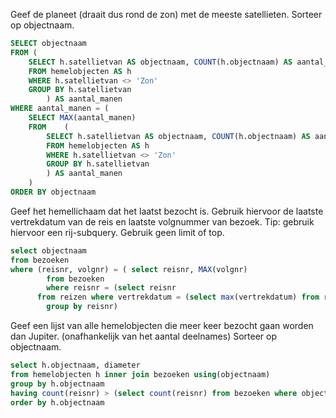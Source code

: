 Geef de planeet (draait dus rond de zon) met de meeste satellieten.
Sorteer op objectnaam.
```sql
SELECT objectnaam 
FROM (
    SELECT h.satellietvan AS objectnaam, COUNT(h.objectnaam) AS aantal_manen
    FROM hemelobjecten AS h
    WHERE h.satellietvan <> 'Zon'
    GROUP BY h.satellietvan
        ) AS aantal_manen
WHERE aantal_manen = (
    SELECT MAX(aantal_manen) 
    FROM    (
        SELECT h.satellietvan AS objectnaam, COUNT(h.objectnaam) AS aantal_manen
        FROM hemelobjecten AS h
        WHERE h.satellietvan <> 'Zon'
        GROUP BY h.satellietvan
        ) AS aantal_manen
    )
ORDER BY objectnaam
```
Geef het hemellichaam dat het laatst bezocht is.
Gebruik hiervoor de laatste vertrekdatum van de reis en laatste volgnummer van bezoek. Tip: gebruik hiervoor een rij-subquery.
Gebruik geen limit of top.
```sql
select objectnaam
from bezoeken
where (reisnr, volgnr) = ( select reisnr, MAX(volgnr)
		from bezoeken
		where reisnr = (select reisnr
	  from reizen where vertrekdatum = (select max(vertrekdatum) from reizen))
		group by reisnr)
```
Geef een lijst van alle hemelobjecten die meer keer bezocht gaan worden dan Jupiter. (onafhankelijk van het aantal deelnames)
Sorteer op objectnaam.
```sql
select h.objectnaam, diameter
from hemelobjecten h inner join bezoeken using(objectnaam)
group by h.objectnaam
having count(reisnr) > (select count(reisnr) from bezoeken where objectnaam LIKE 'Jupiter')
order by h.objectnaam
```
